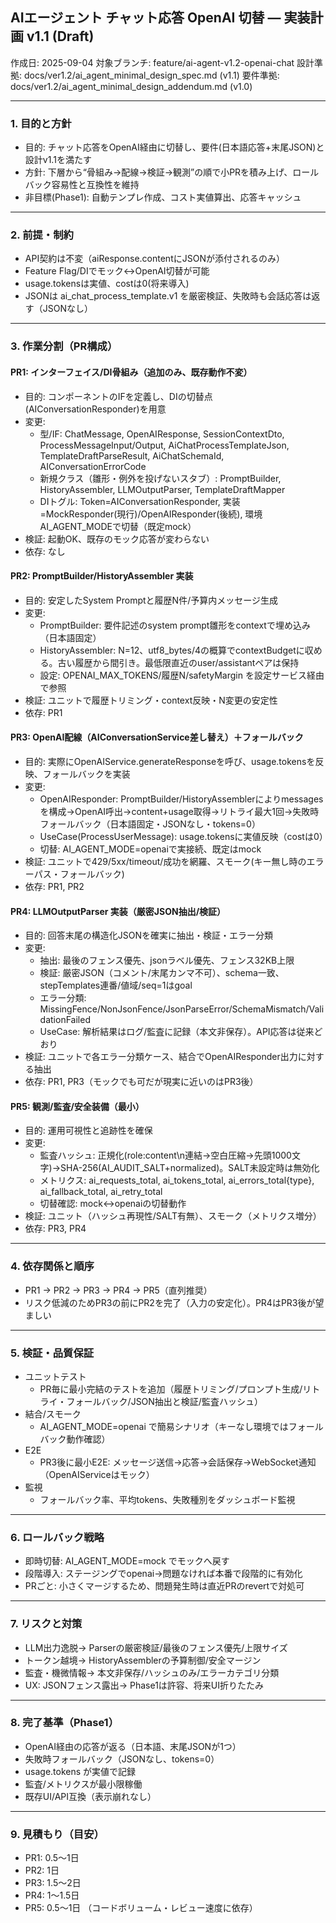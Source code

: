 ## AIエージェント チャット応答 OpenAI 切替 — 実装計画 v1.1 (Draft)

作成日: 2025-09-04
対象ブランチ: feature/ai-agent-v1.2-openai-chat
設計準拠: docs/ver1.2/ai_agent_minimal_design_spec.md (v1.1)
要件準拠: docs/ver1.2/ai_agent_minimal_design_addendum.md (v1.0)

---

### 1. 目的と方針
- 目的: チャット応答をOpenAI経由に切替し、要件(日本語応答+末尾JSON)と設計v1.1を満たす
- 方針: 下層から“骨組み→配線→検証→観測”の順で小PRを積み上げ、ロールバック容易性と互換性を維持
- 非目標(Phase1): 自動テンプレ作成、コスト実値算出、応答キャッシュ

---

### 2. 前提・制約
- API契約は不変（aiResponse.contentにJSONが添付されるのみ）
- Feature Flag/DIでモック↔OpenAI切替が可能
- usage.tokensは実値、costは0(将来導入)
- JSONは ai_chat_process_template.v1 を厳密検証、失敗時も会話応答は返す（JSONなし）

---

### 3. 作業分割（PR構成）

#### PR1: インターフェイス/DI骨組み（追加のみ、既存動作不変）
- 目的: コンポーネントのIFを定義し、DIの切替点(AIConversationResponder)を用意
- 変更:
  - 型/IF: ChatMessage, OpenAIResponse, SessionContextDto, ProcessMessageInput/Output, AiChatProcessTemplateJson, TemplateDraftParseResult, AiChatSchemaId, AIConversationErrorCode
  - 新規クラス（雛形・例外を投げないスタブ）: PromptBuilder, HistoryAssembler, LLMOutputParser, TemplateDraftMapper
  - DIトグル: Token=AIConversationResponder, 実装=MockResponder(現行)/OpenAIResponder(後続), 環境AI_AGENT_MODEで切替（既定mock）
- 検証: 起動OK、既存のモック応答が変わらない
- 依存: なし

#### PR2: PromptBuilder/HistoryAssembler 実装
- 目的: 安定したSystem Promptと履歴N件/予算内メッセージ生成
- 変更:
  - PromptBuilder: 要件記述のsystem prompt雛形をcontextで埋め込み（日本語固定）
  - HistoryAssembler: N=12、utf8_bytes/4の概算でcontextBudgetに収める。古い履歴から間引き。最低限直近のuser/assistantペアは保持
  - 設定: OPENAI_MAX_TOKENS/履歴N/safetyMargin を設定サービス経由で参照
- 検証: ユニットで履歴トリミング・context反映・N変更の安定性
- 依存: PR1

#### PR3: OpenAI配線（AIConversationService差し替え）＋フォールバック
- 目的: 実際にOpenAIService.generateResponseを呼び、usage.tokensを反映、フォールバックを実装
- 変更:
  - OpenAIResponder: PromptBuilder/HistoryAssemblerによりmessagesを構成→OpenAI呼出→content+usage取得→リトライ最大1回→失敗時フォールバック（日本語固定・JSONなし・tokens=0）
  - UseCase(ProcessUserMessage): usage.tokensに実値反映（costは0）
  - 切替: AI_AGENT_MODE=openaiで実接続、既定はmock
- 検証: ユニットで429/5xx/timeout/成功を網羅、スモーク(キー無し時のエラーパス・フォールバック)
- 依存: PR1, PR2

#### PR4: LLMOutputParser 実装（厳密JSON抽出/検証）
- 目的: 回答末尾の構造化JSONを確実に抽出・検証・エラー分類
- 変更:
  - 抽出: 最後のフェンス優先、jsonラベル優先、フェンス32KB上限
  - 検証: 厳密JSON（コメント/末尾カンマ不可）、schema一致、stepTemplates連番/値域/seq=1はgoal
  - エラー分類: MissingFence/NonJsonFence/JsonParseError/SchemaMismatch/ValidationFailed
  - UseCase: 解析結果はログ/監査に記録（本文非保存）。API応答は従来どおり
- 検証: ユニットで各エラー分類ケース、結合でOpenAIResponder出力に対する抽出
- 依存: PR1, PR3（モックでも可だが現実に近いのはPR3後）

#### PR5: 観測/監査/安全装備（最小）
- 目的: 運用可視性と追跡性を確保
- 変更:
  - 監査ハッシュ: 正規化(role:content\n連結→空白圧縮→先頭1000文字)→SHA-256(AI_AUDIT_SALT+normalized)。SALT未設定時は無効化
  - メトリクス: ai_requests_total, ai_tokens_total, ai_errors_total{type}, ai_fallback_total, ai_retry_total
  - 切替確認: mock↔openaiの切替動作
- 検証: ユニット（ハッシュ再現性/SALT有無）、スモーク（メトリクス増分）
- 依存: PR3, PR4

---

### 4. 依存関係と順序
- PR1 → PR2 → PR3 → PR4 → PR5（直列推奨）
- リスク低減のためPR3の前にPR2を完了（入力の安定化）。PR4はPR3後が望ましい

---

### 5. 検証・品質保証
- ユニットテスト
  - PR毎に最小完結のテストを追加（履歴トリミング/プロンプト生成/リトライ・フォールバック/JSON抽出と検証/監査ハッシュ）
- 結合/スモーク
  - AI_AGENT_MODE=openai で簡易シナリオ（キーなし環境ではフォールバック動作確認）
- E2E
  - PR3後に最小E2E: メッセージ送信→応答→会話保存→WebSocket通知（OpenAIServiceはモック）
- 監視
  - フォールバック率、平均tokens、失敗種別をダッシュボード監視

---

### 6. ロールバック戦略
- 即時切替: AI_AGENT_MODE=mock でモックへ戻す
- 段階導入: ステージングでopenai→問題なければ本番で段階的に有効化
- PRごと: 小さくマージするため、問題発生時は直近PRのrevertで対処可

---

### 7. リスクと対策
- LLM出力逸脱→ Parserの厳密検証/最後のフェンス優先/上限サイズ
- トークン越境→ HistoryAssemblerの予算制御/安全マージン
- 監査・機微情報→ 本文非保存/ハッシュのみ/エラーカテゴリ分類
- UX: JSONフェンス露出→ Phase1は許容、将来UI折りたたみ

---

### 8. 完了基準（Phase1）
- OpenAI経由の応答が返る（日本語、末尾JSONが1つ）
- 失敗時フォールバック（JSONなし、tokens=0）
- usage.tokens が実値で記録
- 監査/メトリクスが最小限稼働
- 既存UI/API互換（表示崩れなし）

---

### 9. 見積もり（目安）
- PR1: 0.5〜1日
- PR2: 1日
- PR3: 1.5〜2日
- PR4: 1〜1.5日
- PR5: 0.5〜1日
（コードボリューム・レビュー速度に依存）

